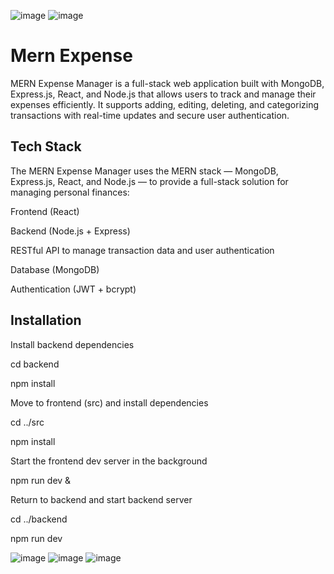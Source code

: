 ![image](https://github.com/user-attachments/assets/e64ea9d5-2433-40f3-9ab4-05c83b925a42)
![image](https://github.com/user-attachments/assets/7b5a7a91-28d9-4426-9962-6fa0891ded91)


# Mern Expense

MERN Expense Manager is a full-stack web application built with MongoDB, Express.js, React, and Node.js that allows users to track and manage their expenses efficiently. It supports adding, editing, deleting, and categorizing transactions with real-time updates and secure user authentication.


## Tech Stack
The MERN Expense Manager uses the MERN stack — MongoDB, Express.js, React, and Node.js — to provide a full-stack solution for managing personal finances:

Frontend (React)

Backend (Node.js + Express)

RESTful API to manage transaction data and user authentication

Database (MongoDB)

Authentication (JWT + bcrypt)




## Installation

Install backend dependencies

cd backend

npm install

 Move to frontend (src) and install dependencies

cd ../src

npm install


Start the frontend dev server in the background

npm run dev &


 Return to backend and start backend server

cd ../backend

npm run dev

    

![image](https://github.com/user-attachments/assets/1970e031-f33a-423a-9d98-e5006dea6041)
![image](https://github.com/user-attachments/assets/192247fa-0bb8-4b2a-a5ff-d1f5290e6fbc)
![image](https://github.com/user-attachments/assets/f9be4d91-51b4-40df-ad20-ce708d80fb54)





